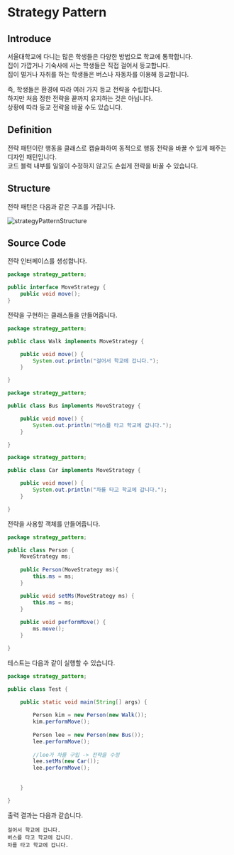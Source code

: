 # Strategy Pattern  
## Introduce 
서울대학교에 다니는 많은 학생들은 다양한 방법으로 학교에 통학합니다.  
집이 가깝거나 기숙사에 사는 학생들은 직접 걸어서 등교합니다.  
집이 멀거나 자취를 하는 학생들은 버스나 자동차를 이용해 등교합니다.  

즉, 학생들은 환경에 따라 여러 가지 등교 전략을 수립합니다.  
하지만 처음 정한 전략을 끝까지 유지하는 것은 아닙니다.  
상황에 따라 등교 전략을 바꿀 수도 있습니다.  


## Definition
전략 패턴이란 행동을 클래스로 캡슐화하여 동적으로 행동 전략을 바꿀 수 있게 해주는 디자인 패턴입니다.  
코드 블럭 내부를 일일이 수정하지 않고도 손쉽게 전략을 바꿀 수 있습니다.  


## Structure  
전략 패턴은 다음과 같은 구조를 가집니다.

![strategyPatternStructure](https://user-images.githubusercontent.com/78812317/142611871-e7141037-f618-488c-b2e7-29353de75749.PNG)

## Source Code
  
전략 인터페이스를 생성합니다.  
``` Java
package strategy_pattern;

public interface MoveStrategy {
	public void move();
}
```  

  
전략을 구현하는 클래스들을 만들어줍니다.  
``` Java
package strategy_pattern;

public class Walk implements MoveStrategy {

	public void move() {
		System.out.println("걸어서 학교에 갑니다.");
	}

}

```


``` Java
package strategy_pattern;

public class Bus implements MoveStrategy {

	public void move() {
		System.out.println("버스를 타고 학교에 갑니다.");
	}

}

```

``` Java
package strategy_pattern;

public class Car implements MoveStrategy {

	public void move() {
		System.out.println("차를 타고 학교에 갑니다.");
	}

}

```
  
전략을 사용할 객체를 만들어줍니다.  
``` Java
package strategy_pattern;

public class Person {
	MoveStrategy ms;
	
	public Person(MoveStrategy ms){
		this.ms = ms;
	}

	public void setMs(MoveStrategy ms) {
		this.ms = ms;
	}
	
	public void performMove() {
		ms.move();
	}

}

```
  
테스트는 다음과 같이 실행할 수 있습니다.  
``` Java
package strategy_pattern;

public class Test {

	public static void main(String[] args) {
		
		Person kim = new Person(new Walk());
		kim.performMove();
		
		Person lee = new Person(new Bus());
		lee.performMove();
		
		//lee가 차를 구입 -> 전략을 수정
		lee.setMs(new Car());
		lee.performMove();
		
		
	}

}
```

출력 결과는 다음과 같습니다. 
```
걸어서 학교에 갑니다.
버스를 타고 학교에 갑니다.
차를 타고 학교에 갑니다.
```
